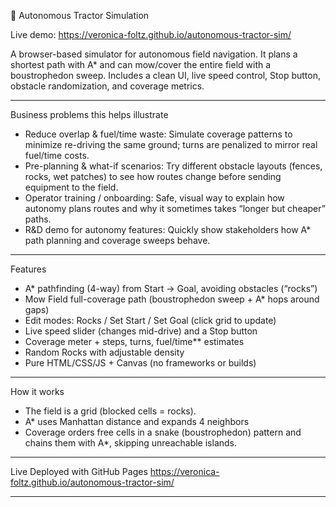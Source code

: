 🚜 Autonomous Tractor Simulation

Live demo: https://veronica-foltz.github.io/autonomous-tractor-sim/

A browser-based simulator for autonomous field navigation. It plans a shortest path with A* and can mow/cover the entire field with a boustrophedon sweep. Includes a clean UI, live speed control, Stop button, obstacle randomization, and coverage metrics. 

---

Business problems this helps illustrate
- Reduce overlap & fuel/time waste: Simulate coverage patterns to minimize re-driving the same ground; turns are penalized to mirror real fuel/time costs.  
- Pre-planning & what-if scenarios: Try different obstacle layouts (fences, rocks, wet patches) to see how routes change before sending equipment to the field.  
- Operator training / onboarding: Safe, visual way to explain how autonomy plans routes and why it sometimes takes “longer but cheaper” paths.  
- R&D demo for autonomy features: Quickly show stakeholders how A* path planning and coverage sweeps behave. 

---

Features
- A* pathfinding (4-way) from Start → Goal, avoiding obstacles (“rocks”)
- Mow Field full-coverage path (boustrophedon sweep + A\* hops around gaps)
- Edit modes: Rocks / Set Start / Set Goal (click grid to update)
- Live speed slider (changes mid-drive) and a Stop button
- Coverage meter + steps, turns, fuel/time** estimates
- Random Rocks with adjustable density
- Pure HTML/CSS/JS + Canvas (no frameworks or builds)

---

How it works
- The field is a grid (blocked cells = rocks).  
- A* uses Manhattan distance and expands 4 neighbors
- Coverage orders free cells in a snake (boustrophedon) pattern and chains them with A*, skipping unreachable islands.

---

Live
Deployed with GitHub Pages
https://veronica-foltz.github.io/autonomous-tractor-sim/


---
